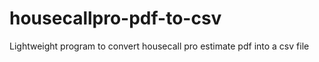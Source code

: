 # housecallpro-pdf-to-csv
Lightweight program to convert housecall pro estimate pdf into a csv file
